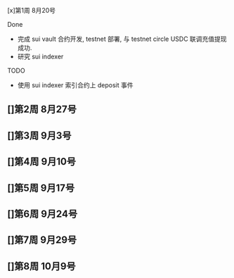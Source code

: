 [x]第1周 8月20号

Done
- 完成 sui vault 合约开发, testnet 部署, 与 testnet circle USDC 联调充值提现成功.
- 研究 sui indexer

TODO
- 使用 sui indexer 索引合约上 deposit 事件

[]第2周 8月27号
- 

[]第3周 9月3号
- 

[]第4周 9月10号
- 

[]第5周 9月17号
- 

[]第6周 9月24号
- 

[]第7周 9月29号
- 

[]第8周 10月9号
- 
